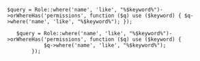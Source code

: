 `$query = Role::where('name', 'like', "%$keyword%")->orWhereHas('permissions', function ($q) use ($keyword) { $q->where('name', 'like', "%$keyword%"); });`

```Plain
   $query = Role::where('name', 'like', "%$keyword%")->orWhereHas('permissions', function ($q) use ($keyword) {
            $q->where('name', 'like', "%$keyword%");
        });
        
```